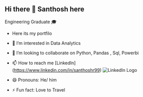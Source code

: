 ## Hi there 👋 Santhosh here
Engineering Graduate 🎓

- Here its my portfilo
- 👀 I’m interested in Data Analytics
- 💞️ I’m looking to collaborate on Python, Pandas , Sql, Powerbi
- 📫 How to reach me
  [LinkedIn] (https://www.linkedin.com/in/santhoshr99) ![LinkedIn Logo](https://upload.wikimedia.org/wikipedia/commons/0/08/LinkedIn_Logo_2023.png)

- 😄 Pronouns: He/ him
- ⚡ Fun fact: Love to Travel 

<!---
santhoshrgit/santhoshrgit is a ✨ special ✨ repository because its `README.md` (this file) appears on your GitHub profile.
You can click the Preview link to take a look at your changes.
--->
